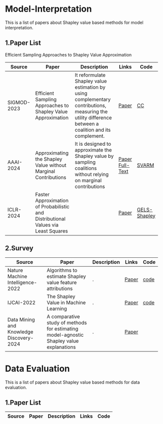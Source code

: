 # Model-Interpretation
This is a list of papers about Shapley value based methods for model interpretation.

## 1.Paper List
Efficient Sampling Approaches to Shapley Value Approximation

| Source | Paper | Description |Links|Code|
| --- | --- | --- | --- |--- |
| SIGMOD-2023 | Efficient Sampling Approaches to Shapley Value Approximation |It reformulate Shapley value estimation by using complementary contributions, measuring the utility difference between a coalition and its complement. |[Paper](https://dl.acm.org/doi/abs/10.1145/3588728)|[CC](https://github.com/ZJU-DIVER/ShapleyValueApproximation)|
| AAAI-2024 | Approximating the Shapley Value without Marginal Contributions |It is designed to approximate the Shapley value by sampling coalitions without relying on marginal contributions |[Paper](https://ojs.aaai.org/index.php/AAAI/article/view/29225) [Full-Text](https://arxiv.org/abs/2302.00736)|[SVARM](https://github.com//kolpaczki//Approximating-the-Shapley-Value-without-Marginal-Contributions)|
| ICLR-2024 |Faster Approximation of Probabilistic and Distributional Values via Least Squares| |[Paper](https://openreview.net/pdf?id=lvSMIsztka)|[GELS-Shapley](https://github.com/watml/fastpvalue)|


## 2.Survey
| Source | Paper | Description |Links|Code|
| --- | --- | --- | --- |--- |
| Nature Machine Intelligence-2022 | Algorithms to estimate Shapley value feature attributions |. |[Paper](https://dl.acm.org/doi/abs/10.1145/3588728)|[code](https://github.com/suinleelab/shapley_algorithms)|
| IJCAI-2022 | The Shapley Value in Machine Learning |. |[Paper](https://www.ijcai.org/proceedings/2022/0778.pdf)|[code](https://github.com/AstraZeneca/awesome-shapley-value)|
| Data Mining and Knowledge Discovery-2024 | A comparative study of methods for estimating model-agnostic Shapley value explanations |. |[Paper](https://link.springer.com/content/pdf/10.1007/s10618-024-01016-z.pdf)||


# Data Evaluation
This is a list of papers about Shapley value based methods for data evaluation.
## 1.Paper List

| Source | Paper | Description |Links|Code|
| --- | --- | --- | --- |--- |
